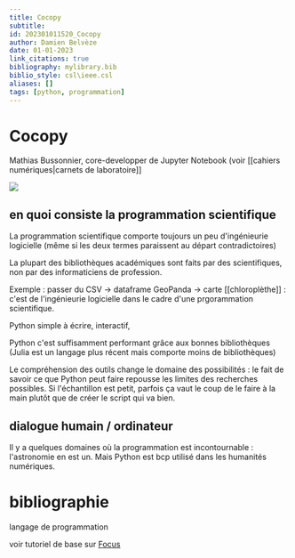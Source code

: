 ```yaml
---
title: Cocopy
subtitle:
id: 202301011520_Cocopy
author: Damien Belvèze
date: 01-01-2023
link_citations: true
bibliography: mylibrary.bib
biblio_style: csl\ieee.csl
aliases: []
tags: [python, programmation]
---
```


# Cocopy

Mathias Bussonnier, core-developper de Jupyter Notebook (voir [[cahiers numériques|carnets de laboratoire]]

![](20221124_programmation_scientifique.PNG)

## en quoi consiste la programmation scientifique

La programmation scientifique comporte toujours un peu d'ingénieurie logicielle (même si les deux termes paraissent au départ contradictoires)

La plupart des bibliothèques académiques sont faits par des scientifiques, non par des informaticiens de profession. 

Exemple : passer du CSV -> dataframe GeoPanda -> carte [[chloroplèthe]] : c'est de l'ingénieurie logicielle dans le cadre d'une prgorammation scientifique. 

Python simple à écrire, interactif, 

Python c'est suffisamment performant grâce aux bonnes bibliothèques (Julia est un langage plus récent mais comporte moins de bibliothèques)

Le compréhension des outils change le domaine des possibilités : le fait de savoir ce que Python peut faire repousse les limites des recherches possibles. 
Si l'échantillon est petit, parfois ça vaut le coup de le faire à la main plutôt que de créer le script qui va bien. 

## dialogue humain / ordinateur

Il y a quelques domaines où la programmation est incontournable : l'astronomie en est un. Mais Python est bcp utilisé dans les humanités numériques. 


# bibliographie



langage de programmation

voir tutoriel de base sur [Focus](https://focus.univ-rennes1.fr/python1)





